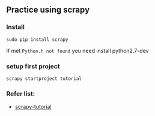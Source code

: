 
## Practice using scrapy

### Install

    sudo pip install scrapy

If met `Python.h not found` you need install python2.7-dev

### setup first project

    scrapy startproject tutorial












### Refer list:
- [scrapy-tutorial][scrapy-tutorial]




[scrapy-tutorial]:http://doc.scrapy.org/en/0.18/intro/tutorial.html#intro-tutorial
